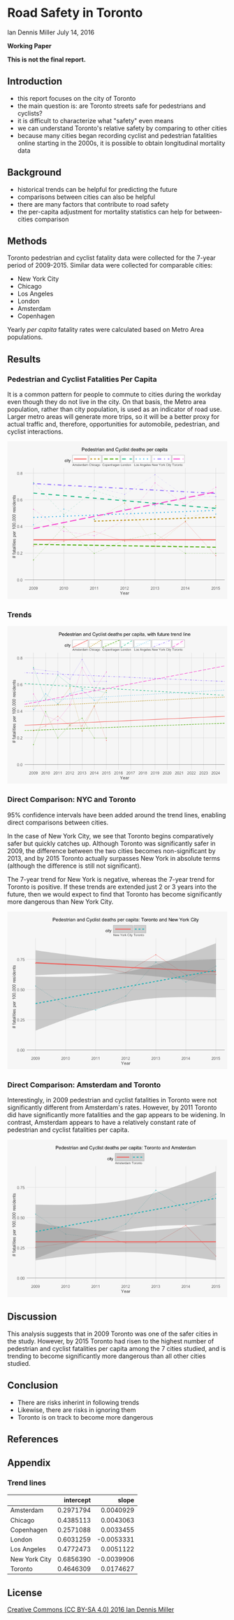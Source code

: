 Road Safety in Toronto
================
Ian Dennis Miller
July 14, 2016

**Working Paper**

**This is not the final report.**

Introduction
------------

-   this report focuses on the city of Toronto
-   the main question is: are Toronto streets safe for pedestrians and cyclists?
-   it is difficult to characterize what "safety" even means
-   we can understand Toronto's relative safety by comparing to other cities
-   because many cities began recording cyclist and pedestrian fatalities online starting in the 2000s, it is possible to obtain longitudinal mortality data

Background
----------

-   historical trends can be helpful for predicting the future
-   comparisons between cities can also be helpful
-   there are many factors that contribute to road safety
-   the per-capita adjustment for mortality statistics can help for between-cities comparison

Methods
-------

Toronto pedestrian and cyclist fatality data were collected for the 7-year period of 2009-2015. Similar data were collected for comparable cities:

-   New York City
-   Chicago
-   Los Angeles
-   London
-   Amsterdam
-   Copenhagen

Yearly *per capita* fatality rates were calculated based on Metro Area populations.

Results
-------

### Pedestrian and Cyclist Fatalities Per Capita

It is a common pattern for people to commute to cities during the workday even though they do not live in the city. On that basis, the Metro area population, rather than city population, is used as an indicator of road use. Larger metro areas will generate more trips, so it will be a better proxy for actual traffic and, therefore, opportunities for automobile, pedestrian, and cyclist interactions.

![](toronto-road-safety_files/figure-markdown_github/per_capita_metro-1.png)

### Trends

![](toronto-road-safety_files/figure-markdown_github/trends-1.png)

### Direct Comparison: NYC and Toronto

95% confidence intervals have been added around the trend lines, enabling direct comparisons between cities.

In the case of New York City, we see that Toronto begins comparatively safer but quickly catches up. Although Toronto was significantly safer in 2009, the difference between the two cities becomes non-significant by 2013, and by 2015 Toronto actually surpasses New York in absolute terms (although the difference is still not significant).

The 7-year trend for New York is negative, whereas the 7-year trend for Toronto is positive. If these trends are extended just 2 or 3 years into the future, then we would expect to find that Toronto has become significantly more dangerous than New York City.

![](toronto-road-safety_files/figure-markdown_github/nyc_toronto-1.png)

### Direct Comparison: Amsterdam and Toronto

Interestingly, in 2009 pedestrian and cyclist fatalities in Toronto were not significantly different from Amsterdam's rates. However, by 2011 Toronto did have significantly more fatalities and the gap appears to be widening. In contrast, Amsterdam appears to have a relatively constant rate of pedestrian and cyclist fatalities per capita.

![](toronto-road-safety_files/figure-markdown_github/amsterdam_toronto-1.png)

Discussion
----------

This analysis suggests that in 2009 Toronto was one of the safer cities in the study. However, by 2015 Toronto had risen to the highest number of pedestrian and cyclist fatalities per capita among the 7 cities studied, and is trending to become significantly more dangerous than all other cities studied.

Conclusion
----------

-   There are risks inherint in following trends
-   Likewise, there are risks in ignoring them
-   Toronto is on track to become more dangerous

References
----------

Appendix
--------

### Trend lines

|               |  intercept|       slope|
|---------------|----------:|-----------:|
| Amsterdam     |  0.2971794|   0.0040929|
| Chicago       |  0.4385113|   0.0043063|
| Copenhagen    |  0.2571088|   0.0033455|
| London        |  0.6031259|  -0.0053331|
| Los Angeles   |  0.4772473|   0.0051122|
| New York City |  0.6856390|  -0.0039906|
| Toronto       |  0.4646309|   0.0174627|

License
-------

[Creative Commons (CC BY-SA 4.0) 2016 Ian Dennis Miller](https://creativecommons.org/licenses/by-sa/4.0/)
